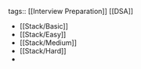 tags:: [[Interview Preparation]] [[DSA]]

- [[Stack/Basic]]
- [[Stack/Easy]]
- [[Stack/Medium]]
- [[Stack/Hard]]
-
